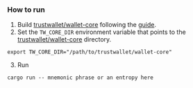 ### How to run

1. Build [trustwallet/wallet-core](https://github.com/trustwallet/wallet-core) following
   the [guide](https://developer.trustwallet.com/wallet-core/developing-the-library/building).
2. Set the `TW_CORE_DIR` environment variable that points
   to the [trustwallet/wallet-core](https://github.com/trustwallet/wallet-core) directory.

```shell
export TW_CORE_DIR="/path/to/trustwallet/wallet-core"
```

3. Run
```shell
cargo run -- mnemonic phrase or an entropy here
```
